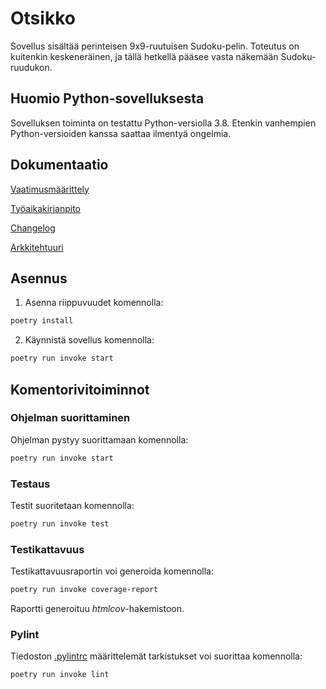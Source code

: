 # Otsikko


Sovellus sisältää perinteisen 9x9-ruutuisen Sudoku-pelin. Toteutus on kuitenkin keskeneräinen, ja tällä hetkellä pääsee vasta näkemään Sudoku-ruudukon.


## Huomio Python-sovelluksesta

Sovelluksen toiminta on testattu Python-versiolla 3.8. Etenkin vanhempien Python-versioiden kanssa saattaa ilmentyä ongelmia.


## Dokumentaatio

[Vaatimusmäärittely](https://github.com/h0gm4n/ot-harjoitustyo/blob/master/dokumentaatio/vaatimusmaarittely.md)

[Työaikakirjanpito](https://github.com/h0gm4n/ot-harjoitustyo/blob/master/dokumentaatio/tyoaikakirjanpito.md)

[Changelog](https://github.com/h0gm4n/ot-harjoitustyo/blob/master/dokumentaatio/changelog.md)

[Arkkitehtuuri](https://github.com/h0gm4n/ot-harjoitustyo/blob/master/dokumentaatio/arkkitehtuuri.md)

## Asennus

1. Asenna riippuvuudet komennolla:

```bash
poetry install
```

2. Käynnistä sovellus komennolla:

```bash
poetry run invoke start
```

## Komentorivitoiminnot

### Ohjelman suorittaminen

Ohjelman pystyy suorittamaan komennolla:

```bash
poetry run invoke start
```

### Testaus

Testit suoritetaan komennolla:

```bash
poetry run invoke test
```

### Testikattavuus

Testikattavuusraportin voi generoida komennolla:

```bash
poetry run invoke coverage-report
```

Raportti generoituu _htmlcov_-hakemistoon.

### Pylint

Tiedoston [.pylintrc](./.pylintrc) määrittelemät tarkistukset voi suorittaa komennolla:

```bash
poetry run invoke lint
```
